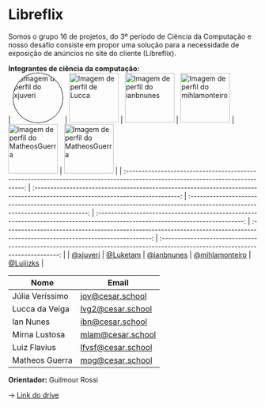 # Libreflix

Somos o grupo 16 de projetos, do 3º período de Ciência da Computação e nosso desafio consiste em propor uma solução para a necessidade de exposição de anúncios no site do cliente (Libreflix).

**Integrantes de ciência da computação:**<br/>
| <img src="https://github.com/xjuveri.png" alt="Imagem de perfil do xjuveri" style="border-radius: 50%; border: 1px solid #000; width: 100px; height: 100px;"> | <img src="https://github.com/Luketam.png" alt="Imagem de perfil de Lucca" width="100" height="100"> | <img src="https://github.com/ianbnunes.png" alt="Imagem de perfil do ianbnunes" width="100" height="100"> | <img src="https://github.com/mihlamonteiro.png" alt="Imagem de perfil do mihlamonteiro" width="100" height="100"> | <img src="https://github.com/MatheosGuerra.png" alt="Imagem de perfil do MatheosGuerra" width="100" height="100"> | <img src="https://github.com/MatheosGuerra.png" alt="Imagem de perfil do MatheosGuerra" width="100" height="100"> |
| :----------------------------------------------------------------------------------------------------------------------------: | :----------------------------------------------------------------------------------------------------------------------------: | :----------------------------------------------------------------------------------------------------------------------------: | :----------------------------------------------------------------------------------------------------------------------------: | :----------------------------------------------------------------------------------------------------------------------------: | :----------------------------------------------------------------------------------------------------------------------------: |
| [@xjuveri](https://github.com/xjuveri) | [@Luketam](https://github.com/Luketam) | [@ianbnunes](https://github.com/ianbnunes) | [@mihlamonteiro](https://github.com/mihlamonteiro) | [@Luiiizks](https://github.com/Luiiizks) |

| Nome             | Email                       |   
| ---------------  | --------------------------- |
| Júlia Veríssimo  | jov@cesar.school            |
| Lucca da Veiga   | lvg2@cesar.school           |
| Ian Nunes        | ibn@cesar.school            |
| Mirna Lustosa    | mlam@cesar.school           |
| Luiz Flavius     | lfvsf@cesar.school          |
| Matheos Guerra   |  mog@cesar.school           |

**Orientador:** Guilmour Rossi

-> [Link do drive](https://drive.google.com/drive/folders/1_Ud6CXTc4AgVFQsoeMF_xGs6r_Yofjso)
